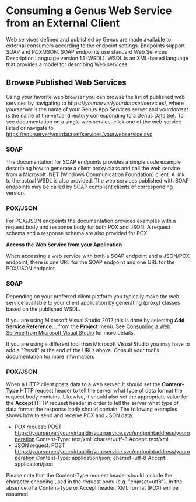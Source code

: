 # Consuming a Genus Web Service from an External Client

Web services defined and published by Genus are made available to external consumers according to the endpoint settings. Endpoints support SOAP and POX/JSON. SOAP endpoints use standard Web Services Description Language version 1.1 (WSDL). WSDL is an XML-based language that provides a model for describing Web services.

## Browse Published Web Services

Using your favorite web browser you can browse the list of published web services by navigating to https://*yourserver*/*yourdataset*/services/, where *yourserver* is the name of your Genus App Services server and *yourdataset* is the name of the virtual directory corresponding to a Genus [Data Set](../../defining-the-application-model/general-settings/data-sets.md). To see documentation on a single web service, click one of the web service listed or navigate to [https://yourserver/yourdataset/services/yourwebservice.svc](https://yourserver/yourdataset/services/yourwebservice.svc).

### SOAP

The documentation for SOAP endpoints provides a simple code example describing how to generate a client proxy class and call the web service from a Microsoft .NET (Windows Communication Foundation) client. A link to the actual WSDL is also provided. The web services published with SOAP endpoints may be called by SOAP compliant clients of corresponding version.

### POX/JSON

For POX/JSON endpoints the documentation provides examples with a request body and response body for both POX and JSON. A request schema and a response schema are also provided for POX.

**Access the Web Service from your Application**

When accessing a web service with both a SOAP endpoint and a JSON/POX endpoint, there is one URL for the SOAP endpoint and one URL for the POX/JSON endpoint.

### SOAP

Depending on your preferred client platform you typically make the web service available to your client application by generating (proxy) classes based on the published WSDL.

If you are using Microsoft Visual Studio 2012 this is done by selecting **Add Service Reference...** from the **Project** menu. See [Consuming a Web Service from Microsoft Visual Studio](../../how-to/consuming-a-web-service-from-microsoft-visual-studio.md "Consuming a Web Service from Microsoft Visual Studio") for more details.

If you are using a different tool than Microsoft Visual Studio you may have to add a "?wsdl" at the end of the URLs above. Consult your tool's documentation for more information.

### POX/JSON

When a HTTP client posts data to a web server, it should set the **Content-Type** HTTP request header to tell the server what type of data format the request body contains. Likewise, it should also set the appropriate value for the **Accept** HTTP request header in order to tell the server what type of data format the response body should contain. The following examples shows how to send and receive POX and JSON data:

*   POX request: POST [https://yourserver/yourvirtualdir/yourservice.svc/endpointaddress/youroperation](https://yourserver/yourvirtualdir/yourservice.svc/endpointaddress/youroperation) Content-Type: text/xml; charset=utf-8 Accept: text/xml
*   JSON request: POST [https://yourserver/yourvirtualdir/yourservice.svc/endpointaddress/youroperation](https://yourserver/yourvirtualdir/yourservice.svc/endpointaddress/youroperation) Content-Type: application/json; charset=utf-8 Accept: application/json

Please note that the Content-Type request header should include the character encoding used in the request body (e.g. "charset=utf8"). In the absence of a Content-Type or Accept header, XML format (POX) will be assumed.